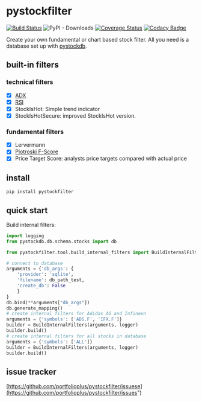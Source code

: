 # pystockfilter

[![Build Status](https://travis-ci.org/portfolioplus/pystockfilter.svg?branch=master)](https://travis-ci.org/portfolioplus/pystockfilter)
![PyPI - Downloads](https://img.shields.io/pypi/dm/pystockfilter?style=plastic)
[![Coverage Status](https://coveralls.io/repos/github/portfolioplus/pystockfilter/badge.svg?branch=master)](https://coveralls.io/github/portfolioplus/pystockfilter?branch=master)
[![Codacy Badge](https://api.codacy.com/project/badge/Grade/07e6231a5a8c415a9f27736e02a286da)](https://www.codacy.com/app/SlashGordon/pystockfilter?utm_source=github.com&amp;utm_medium=referral&amp;utm_content=portfolioplus/pystockfilter&amp;utm_campaign=Badge_Grade)

Create your own fundamental or chart based stock filter. All you need is a database set up with [pystockdb](https://github.com/portfolioplus/pystockdb).

## built-in filters

### technical filters

- [x] [ADX](https://en.wikipedia.org/wiki/Average_directional_movement_index)
- [x] [RSI](https://en.wikipedia.org/wiki/Relative_strength_index)
- [x] StockIsHot: Simple trend indicator
- [x] StockIsHotSecure: improved StockIsHot version.

### fundamental filters

- [x] Lervermann
- [x] [Piotroski F-Score](https://en.wikipedia.org/wiki/Piotroski_F-Score)
- [x] Price Target Score: analysts price targets compared with actual price

## install

```shell
pip install pystockfilter
```

## quick start

Build internal filters:

```python
import logging
from pystockdb.db.schema.stocks import db

from pystockfilter.tool.build_internal_filters import BuildInternalFilters

# connect to database
arguments = {'db_args': {
    'provider': 'sqlite',
    'filename': db_path_test,
    'create_db': False
    }
}
db.bind(**arguments["db_args"])
db.generate_mapping()
# create internal filters for Adidas AG and Infineon
arguments = {'symbols': ['ADS.F', 'IFX.F']}
builder = BuildInternalFilters(arguments, logger)
builder.build()
# create internal filters for all stocks in database
arguments = {'symbols': ['ALL']}
builder = BuildInternalFilters(arguments, logger)
builder.build()
```

## issue tracker

[https://github.com/portfolioplus/pystockfilter/issuese](https://github.com/portfolioplus/pystockfilter/issues")
